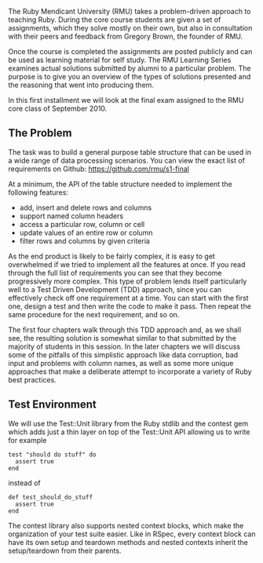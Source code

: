 The Ruby Mendicant University (RMU) takes a problem-driven approach to teaching Ruby. During the core course students are given a set of assignments, which they solve mostly on their own, but also in consultation with their peers and feedback from Gregory Brown, the founder of RMU.

Once the course is completed the assignments are posted publicly and can be used as learning material for self study. The RMU Learning Series examines actual solutions submitted by alumni to a particular problem. The purpose is to give you an overview of the types of solutions presented and the reasoning that went into producing them.

In this first installment we will look at the final exam assigned to the RMU core class of September 2010.

The Problem
-----------

The task was to build a general purpose table structure that can be used in a wide range of data processing scenarios. You can view the exact list of requirements on Github: https://github.com/rmu/s1-final

At a minimum, the API of the table structure needed to implement the following features:

* add, insert and delete rows and columns
* support named column headers
* access a particular row, column or cell
* update values of an entire row or column
* filter rows and columns by given criteria

As the end product is likely to be fairly complex, it is easy to get overwhelmed if we tried to implement all the features at once. If you read through the full list of requirements you can see that they become progressively more complex. This type of problem lends itself particularly well to a Test Driven Development (TDD) approach, since you can effectively check off one requirement at a time. You can start with the first one, design a test and then write the code to make it pass. Then repeat the same procedure for the next requirement, and so on.

The first four chapters walk through this TDD approach and, as we shall see, the resulting solution is somewhat similar to that submitted by the majority of students in this session. In the later chapters we will discuss some of the pitfalls of this simplistic approach like data corruption, bad input and problems with column names, as well as some more unique approaches that make a deliberate attempt to incorporate a variety of Ruby best practices.

Test Environment
----------------

We will use the Test::Unit library from the Ruby stdlib and the contest gem which adds just a thin layer on top of the Test::Unit API allowing us to write for example
    
    test "should do stuff" do
      assert true
    end
    
instead of

    def test_should_do_stuff
      assert true
    end

The contest library also supports nested context blocks, which make the organization of your test suite easier. Like in RSpec, every context block can have its own setup and teardown methods and nested contexts inherit the setup/teardown from their parents.